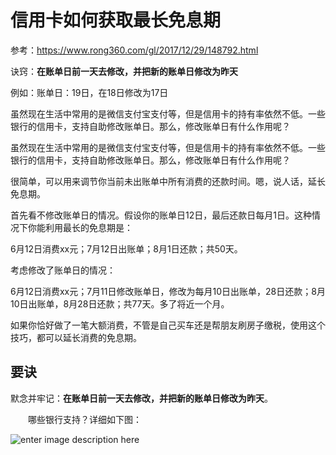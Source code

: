 # 信用卡如何获取最长免息期

参考：<https://www.rong360.com/gl/2017/12/29/148792.html>

诀窍：**在账单日前一天去修改，并把新的账单日修改为昨天**

例如：账单日：19日，在18日修改为17日

虽然现在生活中常用的是微信支付宝支付等，但是信用卡的持有率依然不低。一些银行的信用卡，支持自助修改账单日。那么，修改账单日有什么作用呢？

虽然现在生活中常用的是微信支付宝支付等，但是信用卡的持有率依然不低。一些银行的信用卡，支持自助修改账单日。那么，修改账单日有什么作用呢？

很简单，可以用来调节你当前未出账单中所有消费的还款时间。嗯，说人话，延长免息期。

首先看不修改账单日的情况。假设你的账单日12日，最后还款日每月1日。这种情况下你能利用最长的免息期是：

6月12日消费xx元；7月12日出账单；8月1日还款；共50天。

考虑修改了账单日的情况：

6月12日消费xx元；7月11日修改账单日，修改为每月10日出账单，28日还款；8月10日出账单，8月28日还款；共77天。多了将近一个月。

如果你恰好做了一笔大额消费，不管是自己买车还是帮朋友刷房子缴税，使用这个技巧，都可以延长消费的免息期。

## **要诀**

默念并牢记：**在账单日前一天去修改，并把新的账单日修改为昨天**。

　　哪些银行支持？详细如下图：

![enter image description here](https://ws1.sinaimg.cn/large/006tNbRwgy1fy0mbzjz95j309y0h83zx.jpg)

